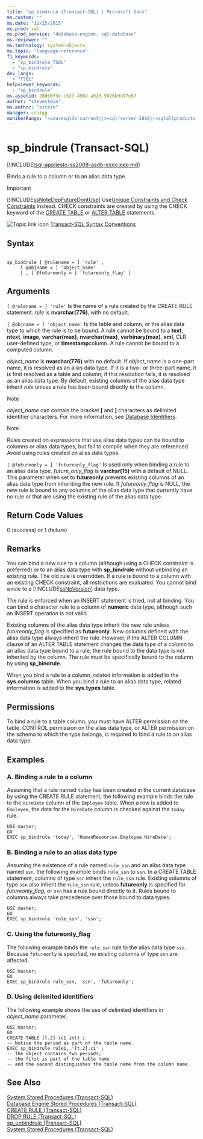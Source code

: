 ```yaml
---
title: "sp_bindrule (Transact-SQL) | Microsoft Docs"
ms.custom: ""
ms.date: "11/25/2015"
ms.prod: sql
ms.prod_service: "database-engine, sql-database"
ms.reviewer: ""
ms.technology: system-objects
ms.topic: "language-reference"
f1_keywords: 
  - "sp_bindrule_TSQL"
  - "sp_bindrule"
dev_langs: 
  - "TSQL"
helpviewer_keywords: 
  - "sp_bindrule"
ms.assetid: 2606073e-c52f-498d-a923-5026b9d97e67
author: "stevestein"
ms.author: "sstein"
manager: craigg
monikerRange: "=azuresqldb-current||>=sql-server-2016||=sqlallproducts-allversions||>=sql-server-linux-2017||=azuresqldb-mi-current"
---
```

# sp_bindrule (Transact-SQL)
[!INCLUDE[tsql-appliesto-ss2008-asdb-xxxx-xxx-md](../../includes/tsql-appliesto-ss2008-asdb-xxxx-xxx-md.md)]

  Binds a rule to a column or to an alias data type.  
  
> [!IMPORTANT]  
>  [!INCLUDE[ssNoteDepFutureDontUse](../../includes/ssnotedepfuturedontuse-md.md)] Use[Unique Constraints and Check Constraints](../../relational-databases/tables/unique-constraints-and-check-constraints.md) instead. CHECK constraints are created by using the CHECK keyword of the [CREATE TABLE](../../t-sql/statements/create-table-transact-sql.md) or [ALTER TABLE](../../t-sql/statements/alter-table-transact-sql.md) statements.  
  
 ![Topic link icon](../../database-engine/configure-windows/media/topic-link.gif "Topic link icon") [Transact-SQL Syntax Conventions](../../t-sql/language-elements/transact-sql-syntax-conventions-transact-sql.md)  
  
## Syntax  
  
```  
  
sp_bindrule [ @rulename = ] 'rule' ,   
     [ @objname = ] 'object_name'   
     [ , [ @futureonly = ] 'futureonly_flag' ]   
```  
  
## Arguments  
`[ @rulename = ] 'rule'`
 Is the name of a rule created by the CREATE RULE statement. *rule* is **nvarchar(776)**, with no default.  
  
`[ @objname = ] 'object_name'`
 Is the table and column, or the alias data type to which the rule is to be bound. A rule cannot be bound to a **text**, **ntext**, **image**, **varchar(max)**, **nvarchar(max)**, **varbinary(max)**, **xml**, CLR user-defined type, or **timestamp**column. A rule cannot be bound to a computed column.  
  
 *object_name* is **nvarchar(776)** with no default. If *object_name* is a one-part name, it is resolved as an alias data type. If it is a two- or three-part name, it is first resolved as a table and column; if this resolution fails, it is resolved as an alias data type. By default, existing columns of the alias data type inherit *rule* unless a rule has been bound directly to the column.  
  
> [!NOTE]  
>  *object_name* can contain the bracket **[** and **]** characters as delimited identifier characters. For more information, see [Database Identifiers](../../relational-databases/databases/database-identifiers.md).  
  
> [!NOTE]  
>  Rules created on expressions that use alias data types can be bound to columns or alias data types, but fail to compile when they are referenced. Avoid using rules created on alias data types.  
  
`[ @futureonly = ] 'futureonly_flag'`
 Is used only when binding a rule to an alias data type. *future_only_flag* is **varchar(15)** with a default of NULL. This parameter when set to **futureonly** prevents existing columns of an alias data type from inheriting the new rule. If *futureonly_flag* is NULL, the new rule is bound to any columns of the alias data type that currently have no rule or that are using the existing rule of the alias data type.  
  
## Return Code Values  
 0 (success) or 1 (failure)  
  
## Remarks  
 You can bind a new rule to a column (although using a CHECK constraint is preferred) or to an alias data type with **sp_bindrule** without unbinding an existing rule. The old rule is overridden. If a rule is bound to a column with an existing CHECK constraint, all restrictions are evaluated. You cannot bind a rule to a [!INCLUDE[ssNoVersion](../../includes/ssnoversion-md.md)] data type.  
  
 The rule is enforced when an INSERT statement is tried, not at binding. You can bind a character rule to a column of **numeric** data type, although such an INSERT operation is not valid.  
  
 Existing columns of the alias data type inherit the new rule unless *futureonly_flag* is specified as **futureonly**. New columns defined with the alias data type always inherit the rule. However, if the ALTER COLUMN clause of an ALTER TABLE statement changes the data type of a column to an alias data type bound to a rule, the rule bound to the data type is not inherited by the column. The rule must be specifically bound to the column by using **sp_bindrule**.  
  
 When you bind a rule to a column, related information is added to the **sys.columns** table. When you bind a rule to an alias data type, related information is added to the **sys.types** table.  
  
## Permissions  
 To bind a rule to a table column, you must have ALTER permission on the table. CONTROL permission on the alias data type, or ALTER permission on the schema to which the type belongs, is required to bind a rule to an alias data type.  
  
## Examples  
  
### A. Binding a rule to a column  
 Assuming that a rule named `today` has been created in the current database by using the CREATE RULE statement, the following example binds the rule to the `HireDate` column of the `Employee` table. When a row is added to `Employee`, the data for the `HireDate` column is checked against the `today` rule.  
  
```  
USE master;  
GO  
EXEC sp_bindrule 'today', 'HumanResources.Employee.HireDate';  
```  
  
### B. Binding a rule to an alias data type  
 Assuming the existence of a rule named `rule_ssn` and an alias data type named `ssn`, the following example binds `rule_ssn` to `ssn`. In a CREATE TABLE statement, columns of type `ssn` inherit the `rule_ssn` rule. Existing columns of type `ssn` also inherit the `rule_ssn` rule, unless **futureonly** is specified for *futureonly_flag*, or `ssn` has a rule bound directly to it. Rules bound to columns always take precedence over those bound to data types.  
  
```  
USE master;  
GO  
EXEC sp_bindrule 'rule_ssn', 'ssn';  
```  
  
### C. Using the futureonly_flag  
 The following example binds the `rule_ssn` rule to the alias data type `ssn`. Because `futureonly` is specified, no existing columns of type `ssn` are affected.  
  
```  
USE master;  
GO  
EXEC sp_bindrule rule_ssn, 'ssn', 'futureonly';  
```  
  
### D. Using delimited identifiers  
 The following example shows the use of delimited identifiers in *object_name* parameter.  
  
```  
USE master;  
GO  
CREATE TABLE [t.2] (c1 int) ;  
-- Notice the period as part of the table name.  
EXEC sp_bindrule rule1, '[t.2].c1' ;  
-- The object contains two periods;   
-- the first is part of the table name   
-- and the second distinguishes the table name from the column name.  
```  
  
## See Also  
 [System Stored Procedures &#40;Transact-SQL&#41;](../../relational-databases/system-stored-procedures/system-stored-procedures-transact-sql.md)   
 [Database Engine Stored Procedures &#40;Transact-SQL&#41;](../../relational-databases/system-stored-procedures/database-engine-stored-procedures-transact-sql.md)   
 [CREATE RULE &#40;Transact-SQL&#41;](../../t-sql/statements/create-rule-transact-sql.md)   
 [DROP RULE &#40;Transact-SQL&#41;](../../t-sql/statements/drop-rule-transact-sql.md)   
 [sp_unbindrule &#40;Transact-SQL&#41;](../../relational-databases/system-stored-procedures/sp-unbindrule-transact-sql.md)   
 [System Stored Procedures &#40;Transact-SQL&#41;](../../relational-databases/system-stored-procedures/system-stored-procedures-transact-sql.md)  
  
  
